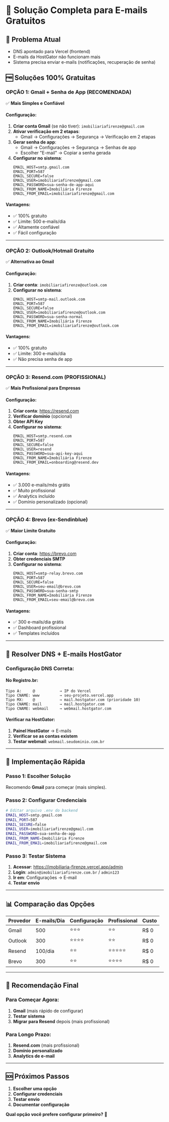 # 📧 Solução Completa para E-mails Gratuitos

## 🎯 **Problema Atual**
- DNS apontado para Vercel (frontend)
- E-mails da HostGator não funcionam mais
- Sistema precisa enviar e-mails (notificações, recuperação de senha)

## 🆓 **Soluções 100% Gratuitas**

### **OPÇÃO 1: Gmail + Senha de App (RECOMENDADA)**
✅ **Mais Simples e Confiável**

#### Configuração:
1. **Criar conta Gmail** (se não tiver): `imobiliariafirenze@gmail.com`
2. **Ativar verificação em 2 etapas**:
   - Gmail → Configurações → Segurança → Verificação em 2 etapas
3. **Gerar senha de app**:
   - Gmail → Configurações → Segurança → Senhas de app
   - Escolher "E-mail" → Copiar a senha gerada
4. **Configurar no sistema**:
   ```env
   EMAIL_HOST=smtp.gmail.com
   EMAIL_PORT=587
   EMAIL_SECURE=false
   EMAIL_USER=imobiliariafirenze@gmail.com
   EMAIL_PASSWORD=sua-senha-de-app-aqui
   EMAIL_FROM_NAME=Imobiliária Firenze
   EMAIL_FROM_EMAIL=imobiliariafirenze@gmail.com
   ```

#### Vantagens:
- ✅ 100% gratuito
- ✅ Limite: 500 e-mails/dia
- ✅ Altamente confiável
- ✅ Fácil configuração

---

### **OPÇÃO 2: Outlook/Hotmail Gratuito**
✅ **Alternativa ao Gmail**

#### Configuração:
1. **Criar conta**: `imobiliariafirenze@outlook.com`
2. **Configurar no sistema**:
   ```env
   EMAIL_HOST=smtp-mail.outlook.com
   EMAIL_PORT=587
   EMAIL_SECURE=false
   EMAIL_USER=imobiliariafirenze@outlook.com
   EMAIL_PASSWORD=sua-senha-normal
   EMAIL_FROM_NAME=Imobiliária Firenze
   EMAIL_FROM_EMAIL=imobiliariafirenze@outlook.com
   ```

#### Vantagens:
- ✅ 100% gratuito
- ✅ Limite: 300 e-mails/dia
- ✅ Não precisa senha de app

---

### **OPÇÃO 3: Resend.com (PROFISSIONAL)**
✅ **Mais Profissional para Empresas**

#### Configuração:
1. **Criar conta**: https://resend.com
2. **Verificar domínio** (opcional)
3. **Obter API Key**
4. **Configurar no sistema**:
   ```env
   EMAIL_HOST=smtp.resend.com
   EMAIL_PORT=587
   EMAIL_SECURE=false
   EMAIL_USER=resend
   EMAIL_PASSWORD=sua-api-key-aqui
   EMAIL_FROM_NAME=Imobiliária Firenze
   EMAIL_FROM_EMAIL=onboarding@resend.dev
   ```

#### Vantagens:
- ✅ 3.000 e-mails/mês grátis
- ✅ Muito profissional
- ✅ Analytics incluído
- ✅ Domínio personalizado (opcional)

---

### **OPÇÃO 4: Brevo (ex-Sendinblue)**
✅ **Maior Limite Gratuito**

#### Configuração:
1. **Criar conta**: https://brevo.com
2. **Obter credenciais SMTP**
3. **Configurar no sistema**:
   ```env
   EMAIL_HOST=smtp-relay.brevo.com
   EMAIL_PORT=587
   EMAIL_SECURE=false
   EMAIL_USER=seu-email@brevo.com
   EMAIL_PASSWORD=sua-senha-smtp
   EMAIL_FROM_NAME=Imobiliária Firenze
   EMAIL_FROM_EMAIL=seu-email@brevo.com
   ```

#### Vantagens:
- ✅ 300 e-mails/dia grátis
- ✅ Dashboard profissional
- ✅ Templates incluídos

---

## 🔧 **Resolver DNS + E-mails HostGator**

### **Configuração DNS Correta**:

#### **No Registro.br**:
```
Tipo A:     @           → IP do Vercel
Tipo CNAME: www         → seu-projeto.vercel.app
Tipo MX:    @           → mail.hostgator.com (prioridade 10)
Tipo CNAME: mail        → mail.hostgator.com
Tipo CNAME: webmail     → webmail.hostgator.com
```

#### **Verificar na HostGator**:
1. **Painel HostGator** → E-mails
2. **Verificar se as contas existem**
3. **Testar webmail**: `webmail.seudominio.com.br`

---

## 🚀 **Implementação Rápida**

### **Passo 1: Escolher Solução**
Recomendo **Gmail** para começar (mais simples).

### **Passo 2: Configurar Credenciais**
```bash
# Editar arquivo .env do backend
EMAIL_HOST=smtp.gmail.com
EMAIL_PORT=587
EMAIL_SECURE=false
EMAIL_USER=imobiliariafirenze@gmail.com
EMAIL_PASSWORD=sua-senha-de-app
EMAIL_FROM_NAME=Imobiliária Firenze
EMAIL_FROM_EMAIL=imobiliariafirenze@gmail.com
```

### **Passo 3: Testar Sistema**
1. **Acessar**: https://imobiliaria-firenze.vercel.app/admin
2. **Login**: `admin@imobiliariafirenze.com.br` / `admin123`
3. **Ir em**: Configurações → E-mail
4. **Testar envio**

---

## 📊 **Comparação das Opções**

| Provedor | E-mails/Dia | Configuração | Profissional | Custo |
|----------|-------------|--------------|--------------|-------|
| Gmail    | 500         | ⭐⭐⭐        | ⭐⭐          | R$ 0  |
| Outlook  | 300         | ⭐⭐⭐⭐      | ⭐⭐          | R$ 0  |
| Resend   | 100/dia     | ⭐⭐          | ⭐⭐⭐⭐⭐    | R$ 0  |
| Brevo    | 300         | ⭐⭐          | ⭐⭐⭐⭐      | R$ 0  |

---

## 🎯 **Recomendação Final**

### **Para Começar Agora**:
1. **Gmail** (mais rápido de configurar)
2. **Testar sistema**
3. **Migrar para Resend** depois (mais profissional)

### **Para Longo Prazo**:
1. **Resend.com** (mais profissional)
2. **Domínio personalizado**
3. **Analytics de e-mail**

---

## 🆘 **Próximos Passos**

1. **Escolher uma opção**
2. **Configurar credenciais**
3. **Testar envio**
4. **Documentar configuração**

**Qual opção você prefere configurar primeiro?** 🤔